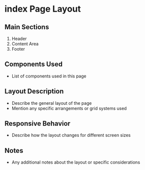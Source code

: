 # index Page Layout

## Main Sections
1. Header
2. Content Area
3. Footer

## Components Used
- List of components used in this page

## Layout Description
- Describe the general layout of the page
- Mention any specific arrangements or grid systems used

## Responsive Behavior
- Describe how the layout changes for different screen sizes

## Notes
- Any additional notes about the layout or specific considerations
